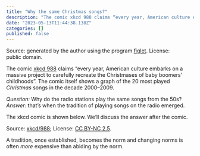 ```yaml
---
title: "Why the same Christmas songs?"
description: "The comic xkcd 988 claims “every year, American culture embarks on a massive project to carefully recreate the Christmases of baby boomers’…"
date: "2023-05-13T11:44:38.138Z"
categories: []
published: false
---
```


Source: generated by the author using the program [figlet](http://www.figlet.org/). License: public domain.

The comic [xkcd 988](https://xkcd.com/988/) claims “every year, American culture embarks on a massive project to carefully recreate the Christmases of baby boomers’ childhoods”. The comic itself shows a graph of the 20 most played _Christmas_ songs in the decade 2000–2009.

_Question:_ Why do the radio stations play the same songs from the 50s?  
_Answer:_ that’s when the tradition of playing songs on the radio emerged.

The xkcd comic is shown below. We’ll discuss the answer after the comic.

Source: [xkcd/988](https://xkcd.com/988/); License: [CC BY-NC 2.5](https://creativecommons.org/licenses/by-nc/2.5/).

A tradition, once established, becomes the norm and changing norms is often _more_ expensive than abiding by the norm.
